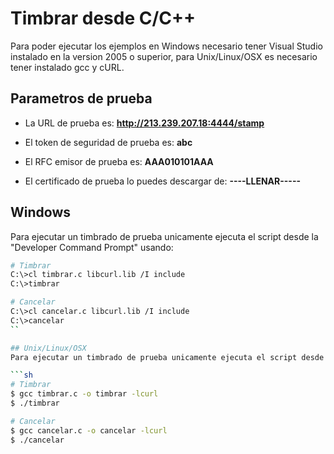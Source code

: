 # Timbrar desde C/C++

Para poder ejecutar los ejemplos en Windows necesario tener Visual Studio instalado en la version 2005 o superior, para Unix/Linux/OSX es necesario tener instalado gcc y cURL.

## Parametros de prueba

- La URL de prueba es: **http://213.239.207.18:4444/stamp**

- El token de seguridad de prueba es: **abc**

- El RFC emisor de prueba es: **AAA010101AAA**

- El certificado de prueba lo puedes descargar de: **----LLENAR-----**

## Windows
Para ejecutar un timbrado de prueba unicamente ejecuta el script desde la "Developer Command Prompt" usando:

```sh
# Timbrar
C:\>cl timbrar.c libcurl.lib /I include
C:\>timbrar

# Cancelar
C:\>cl cancelar.c libcurl.lib /I include
C:\>cancelar
``

## Unix/Linux/OSX
Para ejecutar un timbrado de prueba unicamente ejecuta el script desde la terminal usando:

```sh
# Timbrar
$ gcc timbrar.c -o timbrar -lcurl
$ ./timbrar

# Cancelar
$ gcc cancelar.c -o cancelar -lcurl
$ ./cancelar
```